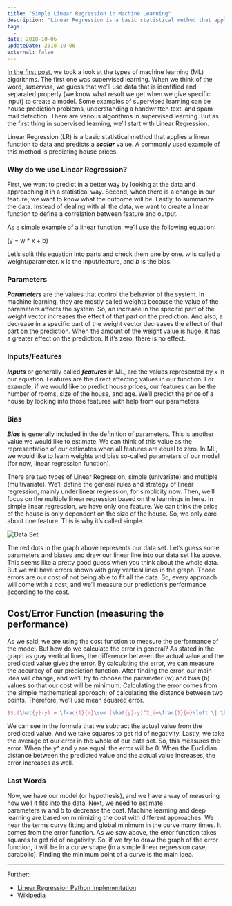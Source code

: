 ```yaml
---
title: "Simple Linear Regression in Machine Learning"
description: "Linear Regression is a basic statistical method that applies a linear function to data and predicts a scalar value. But why do we use it?"
tags:
  -
date: 2018-10-06
updateDate: 2018-10-06
external: false
---
```


[In the first post](/machine-learning-introduction), we took a look at the types of machine learning (ML) algorithms. The first one was supervised learning. When we think of the word, _supervise_, we guess that we’ll use data that is identified and separated properly (we know what result we get when we give specific input) to create a model. Some examples of supervised learning can be house prediction problems, understanding a handwritten text, and spam mail detection. There are various algorithms in supervised learning. But as the first thing in supervised learning, we’ll start with Linear Regression.

Linear Regression (LR) is a basic statistical method that applies a linear function to data and predicts a _**scalar**_ value. A commonly used example of this method is predicting house prices.

### Why do we use Linear Regression?

First, we want to predict in a better way by looking at the data and approaching it in a statistical way. Second, when there is a change in our feature, we want to know what the outcome will be. Lastly, to summarize the data. Instead of dealing with all the data, we want to create a linear function to define a correlation between feature and output.

As a simple example of a linear function, we’ll use the following equation:

(y = w * x + b)

Let’s split this equation into parts and check them one by one. _w_ is called a weight/parameter. _x_ is the input/feature, and _b_ is the bias.

### Parameters

_**Parameters**_ are the values that control the behavior of the system. In machine learning, they are mostly called weights because the value of the parameters affects the system. So, an increase in the specific part of the weight vector increases the effect of that part on the prediction. And also, a decrease in a specific part of the weight vector decreases the effect of that part on the prediction. When the amount of the weight value is huge, it has a greater effect on the prediction. If it’s zero, there is no effect.

### Inputs/Features

_**Inputs**_ or generally called _**features**_ in ML, are the values represented by _x_ in our equation. Features are the direct affecting values in our function. For example, if we would like to predict house prices, our features can be the number of rooms, size of the house, and age. We’ll predict the price of a house by looking into those features with help from our parameters.

### Bias

_**Bias**_ is generally included in the definition of parameters. This is another value we would like to estimate. We can think of this value as the representation of our estimates when all features are equal to zero. In ML, we would like to learn weights and bias so-called parameters of our model (for now, linear regression function).

There are two types of Linear Regression, simple (univariate) and multiple (multivariate). We’ll define the general rules and strategy of linear regression, mainly under linear regression, for simplicity now. Then, we’ll focus on the multiple linear regression based on the learnings in here. In simple linear regression, we have only one feature. We can think the price of the house is only dependent on the size of the house. So, we only care about one feature. This is why it’s called simple.

![Data Set](/images/content/posts/simple-linear-regression.png)

The red dots in the graph above represents our data set. Let’s guess some parameters and biases and draw our linear line into our data set like above. This seems like a pretty good guess when you think about the whole data. But we will have errors shown with gray vertical lines in the graph. Those errors are our cost of not being able to fit all the data. So, every approach will come with a cost, and we’ll measure our prediction’s performance according to the cost.

## Cost/Error Function (measuring the performance)

As we said, we are using the cost function to measure the performance of the model. But how do we calculate the error in general? As stated in the graph as gray vertical lines, the difference between the actual value and the predicted value gives the error. By calculating the error, we can measure the accuracy of our prediction function. After finding the error, our main idea will change, and we’ll try to choose the parameter (w) and bias (b) values so that our cost will be minimum. Calculating the error comes from the simple mathematical approach; of calculating the distance between two points. Therefore, we’ll use mean squared error.

```latex
$$L(\hat{y}-y) = \frac{1}{m}\sum (\hat{y}-y)^2_i=\frac{1}{m}\left \| \hat{y}-y \right \|^2_2$$
```

We can see in the formula that we subtract the actual value from the predicted value. And we take squares to get rid of negativity. Lastly, we take the average of our error in the whole of our data set. So, this measures the error. When the y^ and _y_ are equal, the error will be 0. When the Euclidian distance between the predicted value and the actual value increases, the error increases as well.

### Last Words

Now, we have our model (or hypothesis), and we have a way of measuring how well it fits into the data. Next, we need to estimate parameters _w_ and _b_ to decrease the cost. Machine learning and deep learning are based on minimizing the cost with different approaches. We hear the terms curve fitting and global minimum in the curve many times. It comes from the error function. As we saw above, the error function takes squares to get rid of negativity. So, if we try to draw the graph of the error function, it will be in a curve shape (in a simple linear regression case, parabolic). Finding the minimum point of a curve is the main idea.

---

Further:
- [Linear Regression Python Implementation](https://www.geeksforgeeks.org/linear-regression-python-implementation/)
- [Wikipedia](https://en.wikipedia.org/wiki/Linear_regression)
